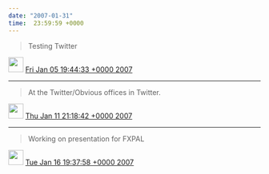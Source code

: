 ```yaml
---    
date: "2007-01-31"
time:  23:59:59 +0000
---
```


> Testing Twitter

<img src="{{ site.url }}{{ site.baseurl }}/assets/images/media/tweet.ico" width="30" /> [Fri Jan 05 19:44:33 +0000 2007](https://twitter.com/ChristopherA/status/2221703)

----

> At the Twitter/Obvious offices in Twitter.

<img src="{{ site.url }}{{ site.baseurl }}/assets/images/media/tweet.ico" width="30" /> [Thu Jan 11 21:18:42 +0000 2007](https://twitter.com/ChristopherA/status/2656603)

----

> Working on presentation for FXPAL

<img src="{{ site.url }}{{ site.baseurl }}/assets/images/media/tweet.ico" width="30" /> [Tue Jan 16 19:37:58 +0000 2007](https://twitter.com/ChristopherA/status/3038673)